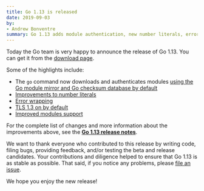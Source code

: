 ```yaml
---
title: Go 1.13 is released
date: 2019-09-03
by:
- Andrew Bonventre
summary: Go 1.13 adds module authentication, new number literals, error wrapping, TLS 1.3 on by default, and more.
---
```



Today the Go team is very happy to announce the release of Go 1.13. You can get it from the [download page](/dl).

Some of the highlights include:

  - The `go` command now downloads and authenticates modules [using the Go module mirror and Go checksum database by default](/doc/go1.13#introduction)
  - [Improvements to number literals](/doc/go1.13#language)
  - [Error wrapping](/doc/go1.13#error_wrapping)
  - [TLS 1.3 on by default](/doc/go1.13#tls_1_3)
  - [Improved modules support](/doc/go1.13#modules)

For the complete list of changes and more information about the improvements above, see the [**Go 1.13 release notes**](/doc/go1.13).

We want to thank everyone who contributed to this release by writing code, filing bugs, providing feedback, and/or testing the beta and release candidates.
Your contributions and diligence helped to ensure that Go 1.13 is as stable as possible.
That said, if you notice any problems, please [file an issue](/issue/new).

We hope you enjoy the new release!

